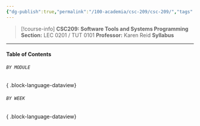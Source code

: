 ```yaml
---
{"dg-publish":true,"permalink":"/100-academia/csc-209/csc-209/","tags":["university","cs","course-page"],"created":"2024-06-22T16:06:08.039-07:00","updated":"2024-07-28T18:17:55.980-07:00"}
---
```


> [!course-info] **CSC209: Software Tools and Systems Programming**
> **Section:** LEC 0201 / TUT 0101
> **Professor:** Karen Reid
> **Syllabus**

---
#### Table of Contents
###### `BY MODULE`


{ .block-language-dataview}
###### `BY WEEK`

{ .block-language-dataview}

